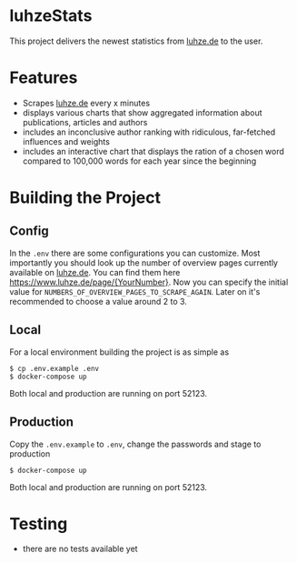 # luhzeStats
This project delivers the newest statistics from [luhze.de](https://www.luhze.de) to the user. 

# Features
* Scrapes [luhze.de](https://www.luhze.de) every x minutes
* displays various charts that show aggregated information about publications, articles and authors
* includes an inconclusive author ranking with ridiculous, far-fetched influences and weights
* includes an interactive chart that displays the ration of a chosen word compared to 100,000 words for each year since the beginning 

# Building the Project
## Config
In the ```.env``` there are some configurations you can customize. Most importantly you should look up the number of 
overview pages currently available on [luhze.de](https://www.luhze.de). You can find them here https://www.luhze.de/page/{YourNumber}.
Now you can specify the initial value for ```NUMBERS_OF_OVERVIEW_PAGES_TO_SCRAPE_AGAIN```. Later on it's recommended to 
choose a value around 2 to 3.

## Local
For a local environment building the project is as simple as   
```
$ cp .env.example .env  
$ docker-compose up
```
Both local and production are running on port 52123.

## Production
Copy the ```.env.example``` to ```.env```, change the passwords and stage to production
```
$ docker-compose up
```
Both local and production are running on port 52123.

# Testing
* there are no tests available yet